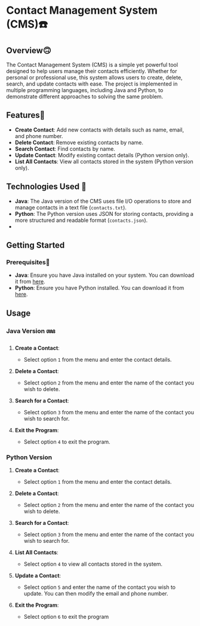 # Contact Management System (CMS)☎️

## Overview🙃

The Contact Management System (CMS) is a simple yet powerful tool designed to help users manage their contacts efficiently. Whether for personal or professional use, this system allows users to create, delete, search, and update contacts with ease. The project is implemented in multiple programming languages, including Java and Python, to demonstrate different approaches to solving the same problem.

## Features📲

- **Create Contact**: Add new contacts with details such as name, email, and phone number.
- **Delete Contact**: Remove existing contacts by name.
- **Search Contact**: Find contacts by name.
- **Update Contact**: Modify existing contact details (Python version only).
- **List All Contacts**: View all contacts stored in the system (Python version only).

## Technologies Used 🛞

- **Java**: The Java version of the CMS uses file I/O operations to store and manage contacts in a text file (`contacts.txt`).
- **Python**: The Python version uses JSON for storing contacts, providing a more structured and readable format (`contacts.json`).
- 

## Getting Started
### Prerequisites🧠
- **Java**: Ensure you have Java installed on your system. You can download it from [here](https://www.oracle.com/java/technologies/javase-downloads.html).
- **Python**: Ensure you have Python installed. You can download it from [here](https://www.python.org/downloads/).

## Usage
### Java Version ꦖ

1. **Create a Contact**:
   - Select option `1` from the menu and enter the contact details.

2. **Delete a Contact**:
   - Select option `2` from the menu and enter the name of the contact you wish to delete.

3. **Search for a Contact**:
   - Select option `3` from the menu and enter the name of the contact you wish to search for.

4. **Exit the Program**:
   - Select option `4` to exit the program.

### Python Version

1. **Create a Contact**:
   - Select option `1` from the menu and enter the contact details.

2. **Delete a Contact**:
   - Select option `2` from the menu and enter the name of the contact you wish to delete.

3. **Search for a Contact**:
   - Select option `3` from the menu and enter the name of the contact you wish to search for.

4. **List All Contacts**:
   - Select option `4` to view all contacts stored in the system.

5. **Update a Contact**:
   - Select option `5` and enter the name of the contact you wish to update. You can then modify the email and phone number.

6. **Exit the Program**:
   - Select option `6` to exit the program

   
